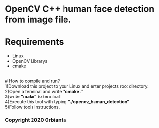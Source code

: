 # OpenCV C++ human face detection from image file.

# Requirements
 - Linux</br>
 - OpenCV Librarys</br>
 - cmake</br>
</br>
# How to compile and run?
</br>
1)Download this project to your Linux and enter projects root directory.</br>
2)Open a terminal and write <b>"cmake ."</b></br>
3)write <b>"make"</b> to terminal</br>
4)Execute this tool with typing <b>"./opencv_human_detection"</b></br>
5)Follow tools instructions.</br>

<h3>Copyright 2020 0rbianta</h3>
